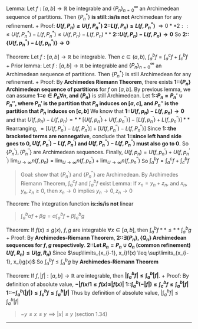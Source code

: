 Lemma: Let $f: [a, b] \rightarrow \mathbb{R}$ be integrable and $\{P_{n}\}_{n=0}^{\infty}$ an Archimedean sequence of partitions. Then $\{P_n^{*}\}$ **is still::is/is not** Archimedean for any refinement.
+
Proof:
**$U(f,P_{n})\geq U(f,P_{n}^{*})$**
**2::$L(f,P_{n})\leq L(f,P_n^{*})$**
$\Rightarrow0**2::\leq U(f,P^{*}_{n})-L(f,P_{n}^{*})\leq U(f,P_{n})-L(f,P_{n})**$
**2::$U(f,P_{n})-L(f,P_{n}) \rightarrow 0$**
So **2::$\{U(f,p_{n}^{*})-L(f,p_{n}^{*})\}\rightarrow0$**

Theorem: Let $f{:}[a,b]\to\mathbb{R}$ be integrable. Then $c\in (a, b)$, $\int_{a}^{b}f=\int_{a}^{c}f+\int_{c}^{b}f$
+
Prior lemma: Let $f: [a, b] \rightarrow \mathbb{R}$ be integrable and $\{P_{n}\}_{n=0}^{\infty}$ an Archimedean sequence of partitions. Then $\{P_n^{*}\}$ is still Archimedean for any refinement.
+
Proof: 
By **Archimedes Riemann Theorem**, there exists **1::$\{P_n\}$ Archimedean sequence of partitions** for $f$ on $[a, b]$. By previous lemma, we can assume **1::$c \in P_n \forall n$, and $\{P_n\}$** is still Archimedean. 
Let **1::$P_n = P_n' \cup P_n''$, where $P_n'$ is the partition that $P_n$ induces on $[a,c]$, and $P_n''$ is the partition that $P_n$ induces on $[c, b]$**
We know that **1::$U(f,p_{n})-L(f,p_{n})\rightarrow0$** and that $U(f,p_{n})-L(f,p_{n}) = **[U(f,p_{n}^{\prime})+U(f,p_{n}^{\prime\prime})]-[L(f,p_{n}^{\prime})+L(f,p_{n}^{\prime\prime})]**$
Rearranging, $=[U(f,P_{n}^{\prime})-L(f,P_{n}^{\prime})]+[U(f,P_{n}^{\prime\prime})-L(f,P_{n}^{\prime\prime})]$ 
Since **1::the bracketed terms are nonnegative**, conclude that **1::since left hand side goes to 0, $U(f,P_n^{\prime})-L(f,P_n^{\prime})$ and $U(f,P_n^{\prime\prime})-L(f,P_n^{\prime\prime})$ must also go to $0$**. So $\{P_n^{\prime}\},\{P_n^{\prime\prime}\}$ are Archimedean sequences.
Finally, $U(f,p_{n})=U(f,p_{n}^{\prime})+U(f,p_{n}^{\prime\prime})$ 
$\operatorname*{lim}_{U\rightarrow\infty}n(f,p_{n})=\operatorname*{lim}_{U\rightarrow\infty}n(f,p_{n}^\prime)+\operatorname*{lim}_{U\rightarrow\infty}n(f,p_{n}^{\prime\prime})$
So $\int_{a}^{b}f=\int_{a}^{c}f+\int_{c}^{b}f$
> Goal: show that $\{P_n^{\prime}\}$ and $\{P_n^{\prime\prime}\}$ are Archimedean. By Archimedes Riemann Theorem, $\int_a^c f$ and $\int_a^b f$ exist
> Lemma: If $x_{n}=y_{n}+z_{n},$ and $x_n,y_n,z_n\geq0$, then $x_n \to 0$ implies $y_n \to 0, z_n \to 0$

Theorem: The integration function **is::is/is not** linear
> $\int_{a}^{b}\alpha f + \beta g=\alpha\int_{a}^{b}f+\beta\int_{a}^{b}g$

Theorem: If $f(x) \leq g(x)$, $f, g$ are integrable $\forall x \in [a, b]$, then $\int_a^b f **\leq** \int_a^b g$ 
+
Proof:
By **Archimedes-Riemann Theorem**, **2::$\exists \{P_n\}, \{Q_n\}$ Archimedean sequences for $f, g$ respectively**.
**2::Let $R_n = P_n \cup Q_n$ (common refinement)**
**$U(f,R_n)\leq U(g,R_n)$**
Since $\sup\limits_{x_{i-1}, x_i}f(x) \leq \sup\limits_{x_{i-1}, x_i}g(x)$
So $\int_a^b f \leq \int_a^b g$ by **Archimedes-Riemann Theorem**

Theorem: If $f, |f| : [a, b] \to \mathbb{R}$ are integrable, then **$|\int_{a}^{b}f|\leq\int_{a}^{b}|f|$**. 
+
Proof: 
By definition of absolute value, 
**$-|f(x/1\leq f(x)\leq|f(x)|$**
**1::$\int_{a}^{b}(-|f|)\leq\int_{c}^{b}f\leq\int_{a}^{b}|f|$** 
**1::$-\int_{a}^{b}(|f|)\leq\int_{c}^{b}f\leq\int_{a}^{b}|f|$**
Thus by definition of absolute value,
$|\int_{a}^{b}f|\leq\int_{a}^{b}|f|$
> $-y\leq x\leq y \implies |x| \leq y$ (section 1.34)

***
